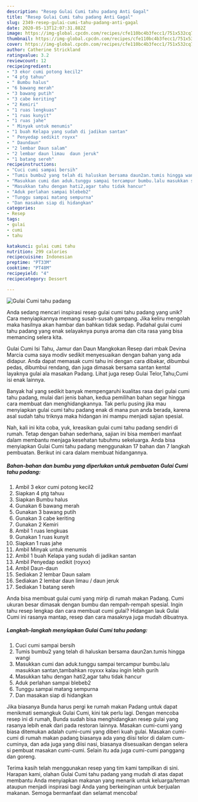 ```yaml
---
description: "Resep Gulai Cumi tahu padang Anti Gagal"
title: "Resep Gulai Cumi tahu padang Anti Gagal"
slug: 2349-resep-gulai-cumi-tahu-padang-anti-gagal
date: 2020-05-13T12:07:31.882Z
image: https://img-global.cpcdn.com/recipes/cfe110bc4b3fecc1/751x532cq70/gulai-cumi-tahu-padang-foto-resep-utama.jpg
thumbnail: https://img-global.cpcdn.com/recipes/cfe110bc4b3fecc1/751x532cq70/gulai-cumi-tahu-padang-foto-resep-utama.jpg
cover: https://img-global.cpcdn.com/recipes/cfe110bc4b3fecc1/751x532cq70/gulai-cumi-tahu-padang-foto-resep-utama.jpg
author: Catherine Strickland
ratingvalue: 3.2
reviewcount: 12
recipeingredient:
- "3 ekor cumi potong kecil2"
- "4 ptg tahuu"
- " Bumbu halus"
- "6 bawang merah"
- "3 bawang putih"
- "3 cabe keriting"
- "2 Kemiri"
- "1 ruas lengkuas"
- "1 ruas kunyit"
- "1 ruas jahe"
- " Minyak untuk menumis"
- "1 buah Kelapa yang sudah di jadikan santan"
- " Penyedap sedikit royxx"
- " Daundaun"
- "2 lembar Daun salam"
- "2 lembar daun limau  daun jeruk"
- "1 batang sereh"
recipeinstructions:
- "Cuci cumi sampai bersih"
- "Tumis bumbu2 yang telah di haluskan bersama daun2an.tumis hingga wangi"
- "Masukkan cumi dan aduk.tunggu sampai tercampur bumbu.lalu masukkan santan,tambahkan royxxx kalau ingin lebih gurih"
- "Masukkan tahu dengan hati2,agar tahu tidak hancur"
- "Aduk perlahan sampai blebeb2"
- "Tunggu sampai matang sempurna"
- "Dan masakan siap di hidangkan"
categories:
- Resep
tags:
- gulai
- cumi
- tahu

katakunci: gulai cumi tahu 
nutrition: 299 calories
recipecuisine: Indonesian
preptime: "PT33M"
cooktime: "PT48M"
recipeyield: "4"
recipecategory: Dessert

---
```



![Gulai Cumi tahu padang](https://img-global.cpcdn.com/recipes/cfe110bc4b3fecc1/751x532cq70/gulai-cumi-tahu-padang-foto-resep-utama.jpg)

Anda sedang mencari inspirasi resep gulai cumi tahu padang yang unik? Cara menyiapkannya memang susah-susah gampang. Jika keliru mengolah maka hasilnya akan hambar dan bahkan tidak sedap. Padahal gulai cumi tahu padang yang enak selayaknya punya aroma dan cita rasa yang bisa memancing selera kita.

Gulai Cumi Isi Tahu, Jamur dan Daun Mangkokan Resep dari mbak Devina Marcia cuma saya modiv sedikit menyesuaikan dengan bahan yang ada didapur. Anda dapat memasak cumi tahu ini dengan cara dibakar, dibumbui pedas, dibumbui rendang, dan juga dimasak bersama santan kental layaknya gulai ala masakan Padang. Lihat juga resep Gulai Telor,Tahu,Cumi isi enak lainnya.

Banyak hal yang sedikit banyak mempengaruhi kualitas rasa dari gulai cumi tahu padang, mulai dari jenis bahan, kedua pemilihan bahan segar hingga cara membuat dan menghidangkannya. Tak perlu pusing jika mau menyiapkan gulai cumi tahu padang enak di mana pun anda berada, karena asal sudah tahu triknya maka hidangan ini mampu menjadi sajian spesial.


Nah, kali ini kita coba, yuk, kreasikan gulai cumi tahu padang sendiri di rumah. Tetap dengan bahan sederhana, sajian ini bisa memberi manfaat dalam membantu menjaga kesehatan tubuhmu sekeluarga. Anda bisa menyiapkan Gulai Cumi tahu padang menggunakan 17 bahan dan 7 langkah pembuatan. Berikut ini cara dalam membuat hidangannya.

<!--inarticleads1-->

##### Bahan-bahan dan bumbu yang diperlukan untuk pembuatan Gulai Cumi tahu padang:

1. Ambil 3 ekor cumi potong kecil2
1. Siapkan 4 ptg tahuu
1. Siapkan  Bumbu halus
1. Gunakan 6 bawang merah
1. Gunakan 3 bawang putih
1. Gunakan 3 cabe keriting
1. Gunakan 2 Kemiri
1. Ambil 1 ruas lengkuas
1. Gunakan 1 ruas kunyit
1. Siapkan 1 ruas jahe
1. Ambil  Minyak untuk menumis
1. Ambil 1 buah Kelapa yang sudah di jadikan santan
1. Ambil  Penyedap sedikit (royxx)
1. Ambil  Daun-daun
1. Sediakan 2 lembar Daun salam
1. Sediakan 2 lembar daun limau / daun jeruk
1. Sediakan 1 batang sereh


Anda bisa membuat gulai cumi yang mirip di rumah makan Padang. Cumi ukuran besar dimasak dengan bumbu dan rempah-rempah spesial. Ingin tahu resep lengkap dan cara membuat cumi gulai? Hidangan lauk Gulai Cumi ini rasanya mantap, resep dan cara masaknya juga mudah dibuatnya. 

<!--inarticleads2-->

##### Langkah-langkah menyiapkan Gulai Cumi tahu padang:

1. Cuci cumi sampai bersih
1. Tumis bumbu2 yang telah di haluskan bersama daun2an.tumis hingga wangi
1. Masukkan cumi dan aduk.tunggu sampai tercampur bumbu.lalu masukkan santan,tambahkan royxxx kalau ingin lebih gurih
1. Masukkan tahu dengan hati2,agar tahu tidak hancur
1. Aduk perlahan sampai blebeb2
1. Tunggu sampai matang sempurna
1. Dan masakan siap di hidangkan


Jika biasanya Bunda harus pergi ke rumah makan Padang untuk dapat menikmati semangkuk Gulai Cumi, kini tak perlu lagi. Dengan mencoba resep ini di rumah, Bunda sudah bisa menghidangkan resep gulai yang rasanya lebih enak dari pada restoran lainnya. Masakan cumi-cumi yang biasa ditemukan adalah cumi-cumi yang diberi kuah gulai. Masakan cumi-cumi di rumah makan padang biasanya ada yang diisi telor di dalam cum-cuminya, dan ada juga yang diisi nasi, biasanya disesuaikan dengan selera si pembuat masakan cumi-cumi. Selain itu ada juga cumi-cumi panggang dan goreng. 

Terima kasih telah menggunakan resep yang tim kami tampilkan di sini. Harapan kami, olahan Gulai Cumi tahu padang yang mudah di atas dapat membantu Anda menyiapkan makanan yang menarik untuk keluarga/teman ataupun menjadi inspirasi bagi Anda yang berkeinginan untuk berjualan makanan. Semoga bermanfaat dan selamat mencoba!
